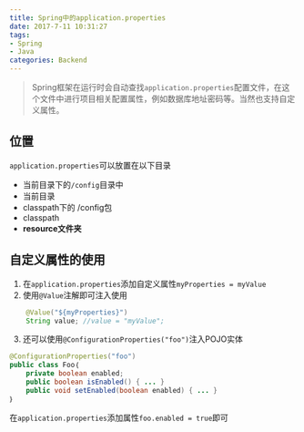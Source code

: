 ```yaml
---
title: Spring中的application.properties
date: 2017-7-11 10:31:27
tags:
- Spring
- Java
categories: Backend
---
```


> Spring框架在运行时会自动查找`application.properties`配置文件，在这个文件中进行项目相关配置属性，例如数据库地址密码等。当然也支持自定义属性。

<!--more-->

## 位置
`application.properties`可以放置在以下目录

- 当前目录下的`/config`目录中
- 当前目录
- classpath下的 /config包
- classpath
- **resource文件夹**

## 自定义属性的使用

1. 在`application.properties`添加自定义属性`myProperties = myValue`
2. 使用`@Value`注解即可注入使用
```java
    @Value("${myProperties}")
    String value; //value = "myValue";
```
3. 还可以使用`@ConfigurationProperties("foo")`注入POJO实体
```java
@ConfigurationProperties("foo")
public class Foo｛
    private boolean enabled;
    public boolean isEnabled() { ... }
    public void setEnabled(boolean enabled) { ... }
｝
```
在`application.properties`添加属性`foo.enabled = true`即可
